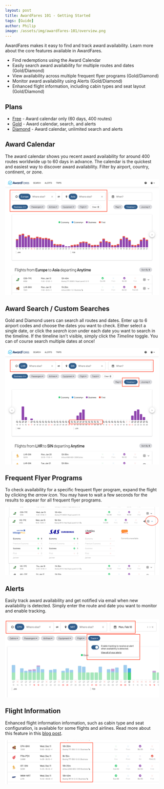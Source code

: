 ```yaml
---
layout: post
title: AwardFares 101 - Getting Started
tags: [Guide]
author: Philip
image: /assets/img/awardfares-101/overview.png
---
```


AwardFares makes it easy to find and track award availability. Learn more about the core features available in AwardFares. 

- Find redemptions using the Award Calendar
- Easily search award availability for multiple routes and dates (Gold/Diamond)
- View availability across multiple frequent flyer programs (Gold/Diamond)
- Monitor award availability using Alerts (Gold/Diamond)
- Enhanced flight information, including cabin types and seat layout (Gold/Diamond)

## Plans
* [Free](https://awardfares.com/pricing) - Award calendar only (60 days, 400 routes)
* [Gold](https://awardfares.com/pricing) - Award calendar, search, and alerts
* [Diamond](https://awardfares.com/pricing) - Award calendar, unlimited search and alerts

## Award Calendar
The award calendar shows you recent award availability for around 400 routes worldwide up to 60 days in advance. The calendar is the quickest and easiest way to discover award availability. Filter by airport, country, continent, or zone.

<img src="/assets/img/awardfares-101/broad.png" />

## Award Search / Custom Searches
Gold and Diamond users can search all routes and dates. Enter up to 6 airport codes and choose the dates you want to check. Either select a single date, or click the *search icon* under each date you want to search in the timeline. If the timeline isn't visible, simply click the *Timeline* toggle. You can of course search multiple dates at once!

<img src="/assets/img/awardfares-101/specific.png" />

## Frequent Flyer Programs
To check availability for a specific frequent flyer program, expand the flight by clicking the *arrow icon*. You may have to wait a few seconds for the results to appear for all frequent flyer programs.

<img src="/assets/img/awardfares-101/providers.png" />

## Alerts
Easily track award availability and get notified via email when new availability is detected. Simply enter the route and date you want to monitor and enable tracking.

<img src="/assets/img/awardfares-101/alerts.png" />

## Flight Information
Enhanced flight information information, such as cabin type and seat configuration, is available for some flights and airlines. Read more about this feature in this [blog post](https://blog.awardfares.com/seat-maps-and-more-cabin-annotations/).

<img src="/assets/img/awardfares-101/cabins.png" />
